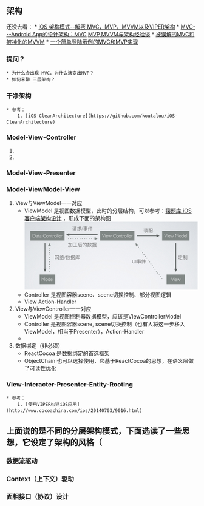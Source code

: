 ## 架构

还没去看：
	* [iOS 架构模式--解密 MVC，MVP，MVVM以及VIPER架构](http://www.cocoachina.com/ios/20160108/14916.html)
	* [MVC---Android App的设计架构：MVC,MVP,MVVM与架构经验谈](http://blog.csdn.net/it1039871366/article/details/50673192)
	* [被误解的MVC和被神化的MVVM](http://kb.cnblogs.com/page/532236/)
	* [一个简单登陆示例的MVC和MVP实现](http://blog.csdn.net/cloudybird/article/details/51190596)

### 提问？

	* 为什么会出现 MVC，为什么演变出MVP？
	* 如何来聊 三层架构？


### 干净架构

	* 参考：
		1. [iOS-CleanArchitecture](https://github.com/koutalou/iOS-CleanArchitecture)

### Model-View-Controller

1. 
2. 

### Model-View-Presenter


### Model-ViewModel-View

1. View与ViewModel一一对应
	* ViewModel 是视图数据模型，此时的分层结构，可以参考：[猿题库 iOS 客户端架构设计](http://www.jianshu.com/p/dc0aeec7dbc2) ，形成下面的架构图
	![mvvm-yuantiku](https://github.com/BinaryArtists/samples.oc.java/blob/master/architect/res/mvvm-yuantiku.png)
	* Controller 是视图容器scene、scene切换控制、部分视图逻辑
	* View Action-Handler
2. View与ViewController一一对应
	* ViewModel 是视图控制器数据模型，应该是ViewControllerModel
	* Controller 是视图容器scene, scene切换控制（也有人将这一步移入ViewModel，相当于Presenter），Action-Handler
	* 
3. 数据绑定（非必须）
	* ReactCocoa 是数据绑定的首选框架
	* ObjectChain 也可以选择使用，它基于ReactCocoa的思想，在语义层做了可读性优化

### View-Interacter-Presenter-Entity-Rooting

	* 参考：
		1. [使用VIPER构建iOS应用](http://www.cocoachina.com/ios/20140703/9016.html)

## 上面说的是不同的分层架构模式，下面选读了一些思想，它设定了架构的风格（

### 数据流驱动


### Context（上下文）驱动


### 面相接口（协议）设计
